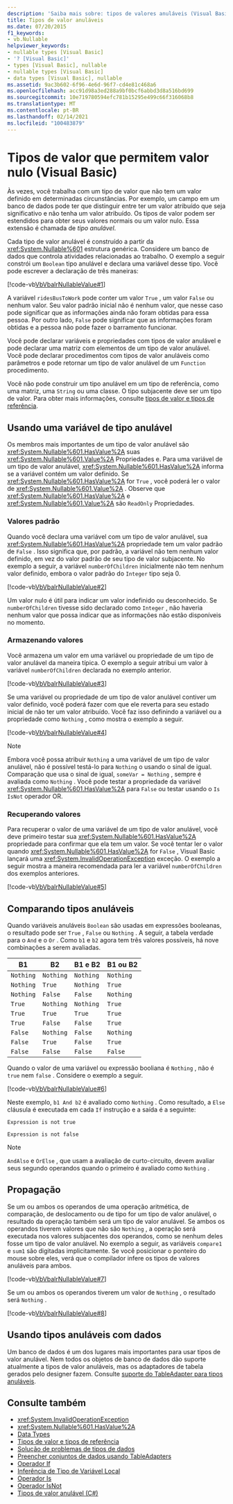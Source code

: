 ```yaml
---
description: 'Saiba mais sobre: tipos de valores anuláveis (Visual Basic)'
title: Tipos de valor anuláveis
ms.date: 07/20/2015
f1_keywords:
- vb.Nullable
helpviewer_keywords:
- nullable types [Visual Basic]
- '? [Visual Basic]'
- types [Visual Basic], nullable
- nullable types [Visual Basic]
- data types [Visual Basic], nullable
ms.assetid: 9ac3b602-6f96-4e6d-96f7-cd4e81c468a6
ms.openlocfilehash: acc91d98a3ed288a9bf0bcf6abbd3d8a516bd699
ms.sourcegitcommit: 10e719780594efc781b15295e499c66f316068b8
ms.translationtype: MT
ms.contentlocale: pt-BR
ms.lasthandoff: 02/14/2021
ms.locfileid: "100483879"
---
```

# <a name="nullable-value-types-visual-basic"></a>Tipos de valor que permitem valor nulo (Visual Basic)

Às vezes, você trabalha com um tipo de valor que não tem um valor definido em determinadas circunstâncias. Por exemplo, um campo em um banco de dados pode ter que distinguir entre ter um valor atribuído que seja significativo e não tenha um valor atribuído. Os tipos de valor podem ser estendidos para obter seus valores normais ou um valor nulo. Essa extensão é chamada de *tipo anulável*.

Cada tipo de valor anulável é construído a partir da <xref:System.Nullable%601> estrutura genérica. Considere um banco de dados que controla atividades relacionadas ao trabalho. O exemplo a seguir constrói um `Boolean` tipo anulável e declara uma variável desse tipo. Você pode escrever a declaração de três maneiras:

[!code-vb[VbVbalrNullableValue#1](../../../../../samples/snippets/visualbasic/VS_Snippets_VBCSharp/VbVbalrNullableValue/VB/Class1.vb#1)]

A variável `ridesBusToWork` pode conter um valor `True` , um valor `False` ou nenhum valor. Seu valor padrão inicial não é nenhum valor, que nesse caso pode significar que as informações ainda não foram obtidas para essa pessoa. Por outro lado, `False` pode significar que as informações foram obtidas e a pessoa não pode fazer o barramento funcionar.

Você pode declarar variáveis e propriedades com tipos de valor anulável e pode declarar uma matriz com elementos de um tipo de valor anulável. Você pode declarar procedimentos com tipos de valor anuláveis como parâmetros e pode retornar um tipo de valor anulável de um `Function` procedimento.

Você não pode construir um tipo anulável em um tipo de referência, como uma matriz, uma `String` ou uma classe. O tipo subjacente deve ser um tipo de valor. Para obter mais informações, consulte [tipos de valor e tipos de referência](value-types-and-reference-types.md).

## <a name="using-a-nullable-type-variable"></a>Usando uma variável de tipo anulável

Os membros mais importantes de um tipo de valor anulável são <xref:System.Nullable%601.HasValue%2A> suas <xref:System.Nullable%601.Value%2A> Propriedades e. Para uma variável de um tipo de valor anulável, <xref:System.Nullable%601.HasValue%2A> informa se a variável contém um valor definido. Se <xref:System.Nullable%601.HasValue%2A> for `True` , você poderá ler o valor de <xref:System.Nullable%601.Value%2A> . Observe que <xref:System.Nullable%601.HasValue%2A> e <xref:System.Nullable%601.Value%2A> são `ReadOnly` Propriedades.

### <a name="default-values"></a>Valores padrão

Quando você declara uma variável com um tipo de valor anulável, sua <xref:System.Nullable%601.HasValue%2A> propriedade tem um valor padrão de `False` . Isso significa que, por padrão, a variável não tem nenhum valor definido, em vez do valor padrão de seu tipo de valor subjacente. No exemplo a seguir, a variável `numberOfChildren` inicialmente não tem nenhum valor definido, embora o valor padrão do `Integer` tipo seja 0.

[!code-vb[VbVbalrNullableValue#2](../../../../../samples/snippets/visualbasic/VS_Snippets_VBCSharp/VbVbalrNullableValue/VB/Class1.vb#2)]

Um valor nulo é útil para indicar um valor indefinido ou desconhecido. Se `numberOfChildren` tivesse sido declarado como `Integer` , não haveria nenhum valor que possa indicar que as informações não estão disponíveis no momento.

### <a name="storing-values"></a>Armazenando valores

Você armazena um valor em uma variável ou propriedade de um tipo de valor anulável da maneira típica. O exemplo a seguir atribui um valor à variável `numberOfChildren` declarada no exemplo anterior.

[!code-vb[VbVbalrNullableValue#3](../../../../../samples/snippets/visualbasic/VS_Snippets_VBCSharp/VbVbalrNullableValue/VB/Class1.vb#3)]

Se uma variável ou propriedade de um tipo de valor anulável contiver um valor definido, você poderá fazer com que ele reverta para seu estado inicial de não ter um valor atribuído. Você faz isso definindo a variável ou a propriedade como `Nothing` , como mostra o exemplo a seguir.

[!code-vb[VbVbalrNullableValue#4](../../../../../samples/snippets/visualbasic/VS_Snippets_VBCSharp/VbVbalrNullableValue/VB/Class1.vb#4)]

> [!NOTE]
> Embora você possa atribuir `Nothing` a uma variável de um tipo de valor anulável, não é possível testá-lo para `Nothing` o usando o sinal de igual. Comparação que usa o sinal de igual, `someVar = Nothing` , sempre é avaliada como `Nothing` . Você pode testar a propriedade da variável <xref:System.Nullable%601.HasValue%2A> para `False` ou testar usando o `Is` `IsNot` operador OR.

### <a name="retrieving-values"></a>Recuperando valores

Para recuperar o valor de uma variável de um tipo de valor anulável, você deve primeiro testar sua <xref:System.Nullable%601.HasValue%2A> propriedade para confirmar que ela tem um valor. Se você tentar ler o valor quando <xref:System.Nullable%601.HasValue%2A> for `False` , Visual Basic lançará uma <xref:System.InvalidOperationException> exceção. O exemplo a seguir mostra a maneira recomendada para ler a variável `numberOfChildren` dos exemplos anteriores.

[!code-vb[VbVbalrNullableValue#5](../../../../../samples/snippets/visualbasic/VS_Snippets_VBCSharp/VbVbalrNullableValue/VB/Class1.vb#5)]

## <a name="comparing-nullable-types"></a>Comparando tipos anuláveis

Quando variáveis anuláveis `Boolean` são usadas em expressões booleanas, o resultado pode ser `True` , `False` ou `Nothing` . A seguir, a tabela verdade para o `And` e o `Or` . Como `b1` e `b2` agora tem três valores possíveis, há nove combinações a serem avaliadas.

|B1|B2|B1 e B2|B1 ou B2|
|--------|--------|---------------|--------------|
|`Nothing`|`Nothing`|`Nothing`|`Nothing`|
|`Nothing`|`True`|`Nothing`|`True`|
|`Nothing`|`False`|`False`|`Nothing`|
|`True`|`Nothing`|`Nothing`|`True`|
|`True`|`True`|`True`|`True`|
|`True`|`False`|`False`|`True`|
|`False`|`Nothing`|`False`|`Nothing`|
|`False`|`True`|`False`|`True`|
|`False`|`False`|`False`|`False`|

Quando o valor de uma variável ou expressão booliana é `Nothing` , não é `true` nem `false` . Considere o exemplo a seguir.

[!code-vb[VbVbalrNullableValue#6](../../../../../samples/snippets/visualbasic/VS_Snippets_VBCSharp/VbVbalrNullableValue/VB/Class1.vb#6)]

Neste exemplo, `b1 And b2` é avaliado como `Nothing` . Como resultado, a `Else` cláusula é executada em cada `If` instrução e a saída é a seguinte:

`Expression is not true`

`Expression is not false`

> [!NOTE]
> `AndAlso` e `OrElse` , que usam a avaliação de curto-circuito, devem avaliar seus segundo operandos quando o primeiro é avaliado como `Nothing` .

## <a name="propagation"></a>Propagação

Se um ou ambos os operandos de uma operação aritmética, de comparação, de deslocamento ou de tipo for um tipo de valor anulável, o resultado da operação também será um tipo de valor anulável. Se ambos os operandos tiverem valores que não são `Nothing` , a operação será executada nos valores subjacentes dos operandos, como se nenhum deles fosse um tipo de valor anulável. No exemplo a seguir, as variáveis `compare1` e `sum1` são digitadas implicitamente. Se você posicionar o ponteiro do mouse sobre eles, verá que o compilador infere os tipos de valores anuláveis para ambos.

[!code-vb[VbVbalrNullableValue#7](../../../../../samples/snippets/visualbasic/VS_Snippets_VBCSharp/VbVbalrNullableValue/VB/Class1.vb#7)]

Se um ou ambos os operandos tiverem um valor de `Nothing` , o resultado será `Nothing` .

[!code-vb[VbVbalrNullableValue#8](../../../../../samples/snippets/visualbasic/VS_Snippets_VBCSharp/VbVbalrNullableValue/VB/Class1.vb#8)]

## <a name="using-nullable-types-with-data"></a>Usando tipos anuláveis com dados

Um banco de dados é um dos lugares mais importantes para usar tipos de valor anulável. Nem todos os objetos de banco de dados dão suporte atualmente a tipos de valor anuláveis, mas os adaptadores de tabela gerados pelo designer fazem. Consulte [suporte do TableAdapter para tipos anuláveis](/visualstudio/data-tools/fill-datasets-by-using-tableadapters#tableadapter-support-for-nullable-types).

## <a name="see-also"></a>Consulte também

- <xref:System.InvalidOperationException>
- <xref:System.Nullable%601.HasValue%2A>
- [Data Types](index.md)
- [Tipos de valor e tipos de referência](value-types-and-reference-types.md)
- [Solução de problemas de tipos de dados](troubleshooting-data-types.md)
- [Preencher conjuntos de dados usando TableAdapters](/visualstudio/data-tools/fill-datasets-by-using-tableadapters)
- [Operador If](../../../language-reference/operators/if-operator.md)
- [Inferência de Tipo de Variável Local](../variables/local-type-inference.md)
- [Operador Is](../../../language-reference/operators/is-operator.md)
- [Operador IsNot](../../../language-reference/operators/isnot-operator.md)
- [Tipos de valor anulável (C#)](../../../../csharp/language-reference/builtin-types/nullable-value-types.md)
